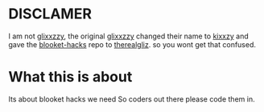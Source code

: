 # DISCLAMER
I am not [glixxzzy](https://github.com/kixxzy), the original [glixxzzy](https://github.com/kixxzy) changed their name to [kixxzy](https://github.com/kixxzy) and gave the [blooket-hacks](https://github.com/therealgliz/blooket-hacks) repo to [therealgliz](https://github.com/therealgliz). so you wont get that confused.
# What this is about
Its about blooket hacks we need
So coders out there please code them in.
